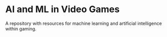 # AI and ML in Video Games
A repository with resources for machine learning and artificial intelligence within gaming.
